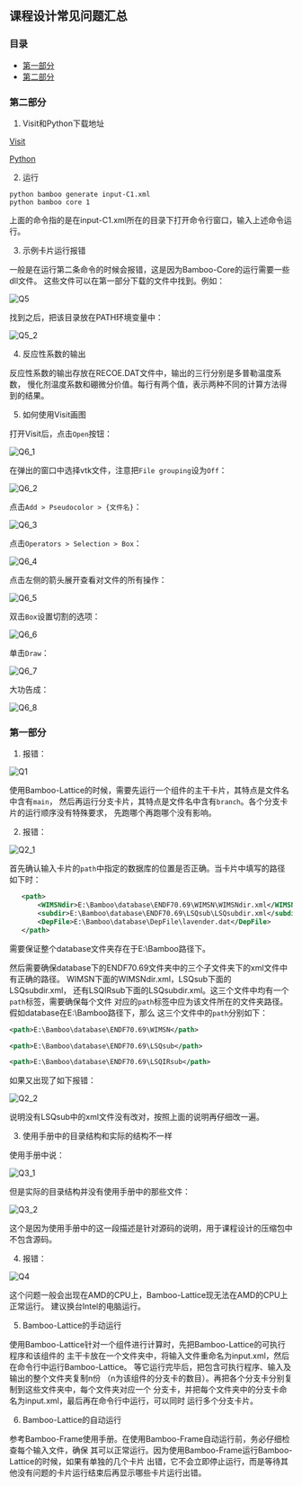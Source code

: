 ## 课程设计常见问题汇总

### 目录
- [第一部分](#第一部分)
- [第二部分](#第二部分)

### 第二部分
1. Visit和Python下载地址

[Visit](https://github.com/visit-dav/visit/releases/download/v3.0.2/visit3.0.2_x64.exe)

[Python](https://www.python.org/ftp/python/3.8.0/python-3.8.0-amd64.exe)

2. 运行

```
python bamboo generate input-C1.xml
python bamboo core 1
```

上面的命令指的是在input-C1.xml所在的目录下打开命令行窗口，输入上述命令运行。

3. 示例卡片运行报错

一般是在运行第二条命令的时候会报错，这是因为Bamboo-Core的运行需要一些dll文件。
这些文件可以在第一部分下载的文件中找到。例如：

![Q5](img/Q5.png)

找到之后，把该目录放在PATH环境变量中：

![Q5_2](img/Q5_2.png)

4. 反应性系数的输出

反应性系数的输出存放在RECOE.DAT文件中，输出的三行分别是多普勒温度系数，
慢化剂温度系数和硼微分价值。每行有两个值，表示两种不同的计算方法得到的结果。

5. 如何使用Visit画图

打开Visit后，点击`Open`按钮：

![Q6_1](img/Q6_1.png)

在弹出的窗口中选择vtk文件，注意把`File grouping`设为`Off`：

![Q6_2](img/Q6_2.png)

点击`Add > Pseudocolor > {文件名}`：

![Q6_3](img/Q6_3.png)

点击`Operators > Selection > Box`：

![Q6_4](img/Q6_4.png)

点击左侧的箭头展开查看对文件的所有操作：

![Q6_5](img/Q6_5.png)

双击`Box`设置切割的选项：

![Q6_6](img/Q6_6.png)

单击`Draw`：

![Q6_7](img/Q6_7.png)

大功告成：

![Q6_8](img/Q6_8.png)

### 第一部分
1. 报错：

![Q1](img/Q1.png)

使用Bamboo-Lattice的时候，需要先运行一个组件的主干卡片，其特点是文件名中含有`main`，
然后再运行分支卡片，其特点是文件名中含有`branch`。各个分支卡片的运行顺序没有特殊要求，
先跑哪个再跑哪个没有影响。

2. 报错：

![Q2_1](img/Q2_1.png)

首先确认输入卡片的`path`中指定的数据库的位置是否正确。当卡片中填写的路径如下时：
```xml
   <path>
       <WIMSNdir>E:\Bamboo\database\ENDF70.69\WIMSN\WIMSNdir.xml</WIMSNdir>
       <subdir>E:\Bamboo\database\ENDF70.69\LSQsub\LSQsubdir.xml</subdir>
       <DepFile>E:\Bamboo\database\DepFile\lavender.dat</DepFile>
   </path>
```
需要保证整个database文件夹存在于E:\Bamboo路径下。

然后需要确保database下的ENDF70.69文件夹中的三个子文件夹下的xml文件中有正确的路径。
WIMSN下面的WIMSNdir.xml，LSQsub下面的LSQsubdir.xml，
还有LSQIRsub下面的LSQsubdir.xml。这三个文件中均有一个`path`标签，需要确保每个文件
对应的`path`标签中应为该文件所在的文件夹路径。假如database在E:\Bamboo路径下，那么
这三个文件中的`path`分别如下：

```xml
<path>E:\Bamboo\database\ENDF70.69\WIMSN</path>
```

```xml
<path>E:\Bamboo\database\ENDF70.69\LSQsub</path>
```

```xml
<path>E:\Bamboo\database\ENDF70.69\LSQIRsub</path>
```

如果又出现了如下报错：

![Q2_2](img/Q2_2.png)

说明没有LSQsub中的xml文件没有改对，按照上面的说明再仔细改一遍。

3. 使用手册中的目录结构和实际的结构不一样

使用手册中说：

![Q3_1](img/Q3_1.png)

但是实际的目录结构并没有使用手册中的那些文件：

![Q3_2](img/Q3_2.png)

这个是因为使用手册中的这一段描述是针对源码的说明，用于课程设计的压缩包中不包含源码。

4. 报错：

![Q4](img/Q4.png)

这个问题一般会出现在AMD的CPU上，Bamboo-Lattice现无法在AMD的CPU上正常运行。
建议换台Intel的电脑运行。

5. Bamboo-Lattice的手动运行

使用Bamboo-Lattice针对一个组件进行计算时，先把Bamboo-Lattice的可执行程序和该组件的
主干卡放在一个文件夹中，将输入文件重命名为input.xml，然后在命令行中运行Bamboo-Lattice。
等它运行完毕后，把包含可执行程序、输入及输出的整个文件夹复制n份
（n为该组件的分支卡的数目）。再把各个分支卡分别复制到这些文件夹中，每个文件夹对应一个
分支卡，并把每个文件夹中的分支卡命名为input.xml，最后再在命令行中运行，可以同时
运行多个分支卡片。

6. Bamboo-Lattice的自动运行

参考Bamboo-Frame使用手册。在使用Bamboo-Frame自动运行前，务必仔细检查每个输入文件，确保
其可以正常运行。因为使用Bamboo-Frame运行Bamboo-Lattice的时候，如果有单独的几个卡片
出错，它不会立即停止运行，而是等待其他没有问题的卡片运行结束后再显示哪些卡片运行出错。
